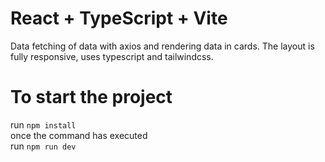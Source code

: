 # React + TypeScript + Vite

Data fetching of data with axios and rendering data in cards. The layout is fully responsive, uses typescript and tailwindcss.

# To start the project
run `npm install`  
once the command has executed  
run `npm run dev`
